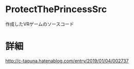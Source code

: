 ProtectThePrincessSrc
====
作成したVRゲームのソースコード

# 詳細
http://c-taquna.hatenablog.com/entry/2019/01/04/002737
